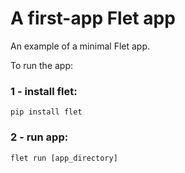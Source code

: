 # A first-app Flet app

An example of a minimal Flet app.

To run the app:

### 1 - install flet:
```
pip install flet
```
### 2 - run app:
```
flet run [app_directory]
```
